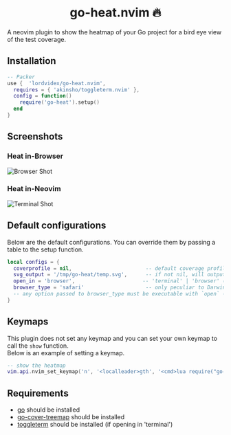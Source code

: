<h1 align="center"> go-heat.nvim 🔥 </h1>

A neovim plugin to show the heatmap of your Go project for a bird eye view of the test coverage.

## Installation
```lua
-- Packer
use {  'lordvidex/go-heat.nvim',
  requires = { 'akinsho/toggleterm.nvim' },
  config = function() 
    require('go-heat').setup() 
  end
}
```
## Screenshots
### Heat in-Browser
![Browser Shot](https://github.com/lordvidex/go-heat.nvim/assets/49334512/20e6c4e4-ec81-4c6d-a9b0-2a6aa8a38f84)
### Heat in-Neovim
![Terminal Shot](https://github.com/lordvidex/go-heat.nvim/assets/49334512/90d86f1d-98ab-49a5-9fa1-e7416b05e318)
## Default configurations
Below are the default configurations. You can override them by passing a table to the setup function.
```lua
local configs = {
  coverprofile = nil,                        -- default coverage profile (go-heat tries to look in cwd)
  svg_output = '/tmp/go-heat/temp.svg',      -- if not nil, will output the svg to this file
  open_in = 'browser',                      -- 'terminal' | 'browser' (terminal has lower quality than browser)
  browser_type = 'safari'                    -- only peculiar to Darwin; tested options: 'safari' | 'chrome' | 'arc' 
  -- any option passed to browser_type must be executable with `open` -a <name> in macos
}
```
## Keymaps
This plugin does not set any keymap and you can set your own keymap to call the `show` function.  
Below is an example of setting a keymap.
```lua
-- show the heatmap
vim.api.nvim_set_keymap('n', '<localleader>gth', '<cmd>lua require("go-heat").show()<cr>', { noremap = true, silent = true })
```

## Requirements
- [go](https://golang.org/doc/install) should be installed
- [go-cover-treemap](https://github.com/nikolaydubina/go-cover-treemap/tree/main) should be installed
- [toggleterm](https://github.com/akinsho/toggleterm) should be installed (if opening in 'terminal') 
